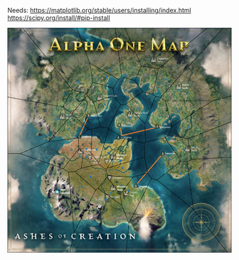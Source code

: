 Needs: 
https://matplotlib.org/stable/users/installing/index.html
https://scipy.org/install/#pip-install

![](Misc/Final_V4.png)

